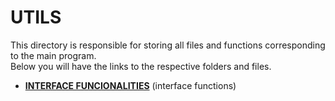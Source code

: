 # UTILS
This directory is responsible for storing all files and functions corresponding to the main program.<br> Below you will have the links to the respective folders and files.

- **[INTERFACE FUNCIONALITIES](https://upraggy.github.io/FOOD_DEV/Documentation/utils/INTERFACE_FUNCIONALITIES)** (interface functions)

